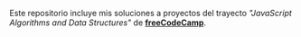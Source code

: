Este repositorio incluye mis soluciones a proyectos del trayecto *"JavaScript Algorithms and Data Structures"* de [**freeCodeCamp**](https://www.freecodecamp.org/).